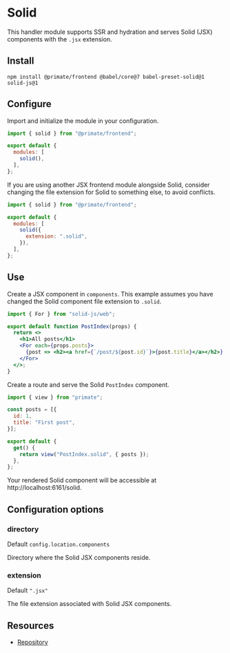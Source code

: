 # Solid

This handler module supports SSR and hydration and serves Solid (JSX)
components with the `.jsx` extension.

## Install

`npm install @primate/frontend @babel/core@7 babel-preset-solid@1 solid-js@1`

## Configure

Import and initialize the module in your configuration.

```js caption=primate.config.js
import { solid } from "@primate/frontend";

export default {
  modules: [
    solid(),
  ],
};
```

If you are using another JSX frontend module alongside Solid, consider changing
the file extension for Solid to something else, to avoid conflicts.

```js caption=primate.config.js
import { solid } from "@primate/frontend";

export default {
  modules: [
    solid({
      extension: ".solid",
    }),
  ],
};
```

## Use

Create a JSX component in `components`. This example assumes you have changed
the Solid component file extension to `.solid`.

```jsx caption=components/PostIndex.solid
import { For } from "solid-js/web";

export default function PostIndex(props) {
  return <>
    <h1>All posts</h1>
    <For each={props.posts}>
      {post => <h2><a href={`/post/${post.id}`}>{post.title}</a></h2>}
    </For>
  </>;
}
```

Create a route and serve the Solid `PostIndex` component.

```js caption=routes/solid.js
import { view } from "primate";

const posts = [{
  id: 1,
  title: "First post",
}];

export default {
  get() {
    return view("PostIndex.solid", { posts });
  },
};
```

Your rendered Solid component will be accessible at
http://localhost:6161/solid.

## Configuration options

### directory

Default `config.location.components`

Directory where the Solid JSX components reside.

### extension

Default `".jsx"`

The file extension associated with Solid JSX components.

## Resources

* [Repository][repo]

[repo]: https://github.com/primatejs/primate/tree/master/packages/frontend
